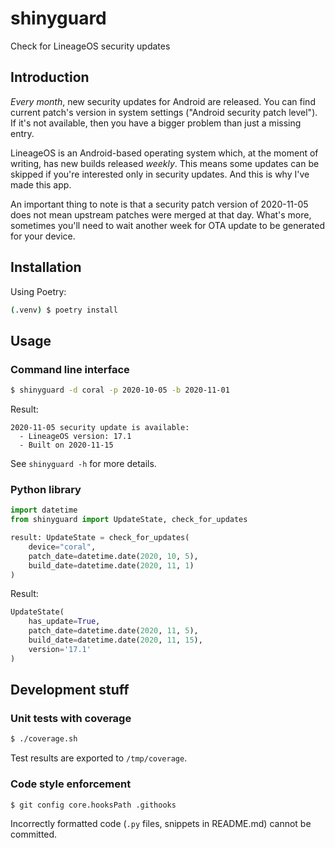 # shinyguard

Check for LineageOS security updates

## Introduction

*Every month*, new security updates for Android are released. You can find current patch's version in system settings ("Android security patch level"). If it's not available, then you have a bigger problem than just a missing entry.

LineageOS is an Android-based operating system which, at the moment of writing, has new builds released *weekly*. This means some updates can be skipped if you're interested only in security updates. And this is why I've made this app.

An important thing to note is that a security patch version of 2020-11-05 does not mean upstream patches were merged at that day. What's more, sometimes you'll need to wait another week for OTA update to be generated for your device.

## Installation

Using Poetry:

```bash
(.venv) $ poetry install
```

## Usage

### Command line interface

```bash
$ shinyguard -d coral -p 2020-10-05 -b 2020-11-01
```

Result:

```
2020-11-05 security update is available:
  - LineageOS version: 17.1
  - Built on 2020-11-15
```

See `shinyguard -h` for more details.

### Python library

```python
import datetime
from shinyguard import UpdateState, check_for_updates

result: UpdateState = check_for_updates(
    device="coral",
    patch_date=datetime.date(2020, 10, 5),
    build_date=datetime.date(2020, 11, 1)
)
```

Result:

```python
UpdateState(
    has_update=True,
    patch_date=datetime.date(2020, 11, 5),
    build_date=datetime.date(2020, 11, 15),
    version='17.1'
)
```

## Development stuff

### Unit tests with coverage

```bash
$ ./coverage.sh
```

Test results are exported to `/tmp/coverage`.

### Code style enforcement

```bash
$ git config core.hooksPath .githooks
```

Incorrectly formatted code (`.py` files, snippets in README.md) cannot be committed.
